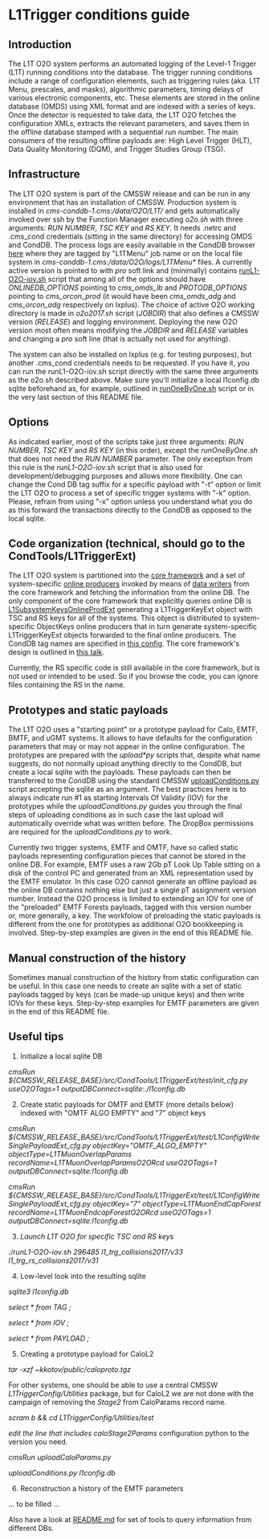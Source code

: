 # L1Trigger conditions guide 

## Introduction

The L1T O2O system performs an automated logging of the Level-1 Trigger (L1T) running conditions into the database.
The trigger running conditions include a range of configuration elements, such as triggering rules (aka. L1T Menu,
prescales, and masks), algorithmic parameters, timing delays of various electronic components, etc. These elements
are stored in the online database (OMDS) using XML format and are indexed with a series of keys. Once the detector
is requested to take data, the L1T O2O fetches the configuration XMLs, extracts the relevant parameters, and saves
them in the offline database stamped with a sequential run number. The main consumers of the resulting offline
payloads are: High Level Trigger (HLT), Data Quality Monitoring (DQM), and Trigger Studies Group (TSG).

## Infrastructure

The L1T O2O system is part of the CMSSW release and can be run in any environment that has an installation of CMSSW.
Production system is installed in _cms-conddb-1.cms:/data/O2O/L1T/_ and gets automatically invoked over ssh by the
Function Manager executing _o2o.sh_ with three arguments: _RUN NUMBER_, _TSC KEY_ and _RS KEY_. It needs .netrc and
.cms\_cond credentials (sitting in the same directory) for accessing OMDS and CondDB. The process logs are easily
available in the CondDB browser [here](https://cms-conddb.cern.ch/cmsDbBrowser/logs/O2O_logs/Prod/) where they are
tagged by "L1TMenu" job name or on the local file system in _cms-conddb-1.cms:/data/O2O/logs/L1TMenu*_ files.
A currently active version is pointed to with _pro_ soft link and (minimally) contains
[runL1-O2O-iov.sh](https://github.com/cms-sw/cmssw/blob/master/CondTools/L1TriggerExt/scripts/runL1-O2O-iov.sh)
script that among all of the options should have *ONLINEDB_OPTIONS* pointing to *cms_omds_lb* and
*PROTODB_OPTIONS* pointing to *cms_orcon_prod* (it would have been *cms_omds_adg* and *cms_orcon_adg* respectively
on lxplus). The choice of active O2O working directory is made in _o2o2017.sh_ script (_JOBDIR_) that also defines
a CMSSW version (_RELEASE_) and logging environment. Deploying the new O2O version most often means modifying the
_JOBDIR_ and _RELEASE_ variables and changing a _pro_ soft line (that is actually not used for anything).

The system can also be installed on lxplus (e.g. for testing purposes), but another .cms\_cond credentials needs to
be requested. If you have it, you can run the runL1-O2O-iov.sh script directly with the same three arguments as the
o2o.sh described above. Make sure you'll initialize a local l1config.db sqlite beforehand as, for example, outlined
in [runOneByOne.sh](https://github.com/cms-sw/cmssw/blob/master/L1TriggerConfig/Utilities/test/runOneByOne.sh#L31-L37)
script or in the very last section of this README file.

## Options

As indicated earlier, most of the scripts take just three arguments: _RUN NUMBER_, _TSC KEY_ and _RS KEY_ (in this
order), except the _runOneByOne.sh_ that does not need the _RUN NUMBER_ parameter. The only exception from this rule
is the _runL1-O2O-iov.sh_ script that is also used for development/debugging purposes and allows more flexibility.
One can change the Cond DB tag suffix for a specific payload with "-t" option or limit the L1T O2O to process a
set of specific trigger systems with "-k" option. Please, refrain from using "-x" option unless you understand what
you do as this forward the transactions directly to the CondDB as opposed to the local sqlite.

## Code organization (technical, should go to the CondTools/L1TriggerExt)

The L1T O2O system is partitioned into the [core framework](https://github.com/cms-sw/cmssw/blob/master/CondTools/L1TriggerExt)
and a set of system-specific [online producers](https://github.com/cms-sw/cmssw/blob/master/L1TriggerConfig/L1TConfigProducers)
invoked by means of [data writers](https://github.com/cms-sw/cmssw/blob/master/CondTools/L1TriggerExt/src/DataWriterExt.cc)
from the core framework and fetching the information from the online DB. The only component of the core framework that
explicitly queries online DB is
[L1SubsystemKeysOnlineProdExt](https://github.com/cms-sw/cmssw/blob/master/CondTools/L1TriggerExt/plugins/L1SubsystemKeysOnlineProdExt.cc)
generating a L1TriggerKeyExt object with TSC and RS keys for all of the systems. This object is distributed to
system-specific ObjectKeys online producers that in turn generate system-specific L1TriggerKeyExt objects forwarded
to the final online producers. The CondDB tag names are specified in
[this config](https://github.com/cms-sw/cmssw/blob/master/CondTools/L1TriggerExt/python/L1SubsystemParamsExt_cfi.py).
The core framework's design is outlined in [this talk](http://kkotov.github.io/l1o2o/talks/2016.04.19).

Currently, the RS specific code is still available in the core framework, but is not used or intended to be used. So
if you browse the code, you can ignore files containing the RS in the name.

## Prototypes and static payloads

The L1T O2O uses a "starting point" or a prototype payload for Calo, EMTF, BMTF, and uGMT systems. It allows to have
defaults for the configuration parameters that may or may not appear in the online configuration. The prototypes are
prepared with the _upload*py_ scripts that, despite what name suggests, do not normally upload anything directly to
the CondDB, but create a local sqlite with the payloads. These payloads can then be transferred to the CondDB using
the standard CMSSW [uploadConditions.py](https://twiki.cern.ch/twiki/bin/view/CMS/ConditionUploader) script accepting
the sqlite as an argument. The best practices here is to always indicate run #1 as starting Intervals Of Validity (IOV)
for the prototypes while the _uploadConditions.py_ guides you through the final steps of uploading conditions as in
such case the last upload will automatically override what was written before. The DropBox permissions are required
for the _uploadConditions.py_ to work.

Currently two trigger systems, EMTF and OMTF, have so called static payloads representing configuration pieces that
cannot be stored in the online DB. For example, EMTF uses a raw 2Gb pT Look Up Table sitting on a disk of the control
PC and generated from an XML representation used by the EMTF emulator. In this case O2O cannot generate an offline
payload as the online DB contains nothing else but just a single pT assignment version number. Instead the O2O process
is limited to extending an IOV for one of the "preloaded" EMTF Forests payloads, tagged with this version number or,
more generally, a key. The workfolow of preloading the static payloads is different from the one for prototypes as
additional O2O bookkeeping is involved. Step-by-step examples are given in the end of this README file.

## Manual construction of the history

Sometimes manual construction of the history from static configuration can be useful. In this case one needs to create
an sqlite with a set of static payloads tagged by keys (can be made-up unique keys) and then write IOVs for these keys.
Step-by-step examples for EMTF parameters are given in the end of this README file.

## Useful tips 

1. Initialize a local sqlite DB

*cmsRun ${CMSSW_RELEASE_BASE}/src/CondTools/L1TriggerExt/test/init_cfg.py useO2OTags=1 outputDBConnect=sqlite:./l1config.db*

2. Create static payloads for OMTF and EMTF (more details below) indexed with "OMTF ALGO EMPTY" and "7" object keys

*cmsRun ${CMSSW_RELEASE_BASE}/src/CondTools/L1TriggerExt/test/L1ConfigWriteSinglePayloadExt_cfg.py objectKey="OMTF_ALGO_EMPTY" objectType=L1TMuonOverlapParams recordName=L1TMuonOverlapParamsO2ORcd useO2OTags=1 outputDBConnect=sqlite:l1config.db*

*cmsRun ${CMSSW_RELEASE_BASE}/src/CondTools/L1TriggerExt/test/L1ConfigWriteSinglePayloadExt_cfg.py objectKey="7" objectType=L1TMuonEndCapForest recordName=L1TMuonEndcapForestO2ORcd useO2OTags=1 outputDBConnect=sqlite:l1config.db*

3. _Launch L1T O2O for specific TSC and RS keys_

*./runL1-O2O-iov.sh 296485 l1_trg_collisions2017/v33 l1_trg_rs_collisions2017/v31*

4. Low-level look into the resulting sqlite

*sqlite3 l1config.db*

*select * from TAG ;*

*select * from IOV ;*

*select * from PAYLOAD ;*

5. Creating a prototype payload for CaloL2

*tar -xzf ~kkotov/public/caloproto.tgz*

For other systems, one should be able to use a central CMSSW _L1TriggerConfig/Utilities_ package, but for CaloL2 we
are not done with the campaign of removing the *Stage2* from CaloParams record name.

*scram b && cd L1TriggerConfig/Utilities/test*

*edit the line that includes caloStage2Params* configuration python to the version you need.

*cmsRun uploadCaloParams.py*

*uploadConditions.py l1config.db*

6. Reconstruction a history of the EMTF parameters

... to be filled ...

Also have a look at [README.md](https://github.com/cms-sw/cmssw/tree/master/L1TriggerConfig/Utilities/test) for set of
tools to query information from different DBs.
